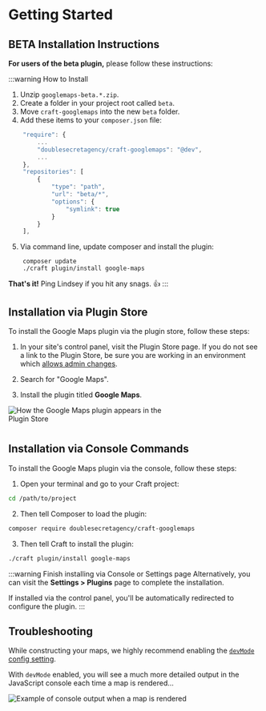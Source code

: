 # Getting Started

## BETA Installation Instructions

**For users of the beta plugin,** please follow these instructions:

:::warning How to Install
1. Unzip `googlemaps-beta.*.zip`.
2. Create a folder in your project root called `beta`.
3. Move `craft-googlemaps` into the new `beta` folder.
4. Add these items to your `composer.json` file:

```js
    "require": {
        ...
        "doublesecretagency/craft-googlemaps": "@dev",
        ...
    },
    "repositories": [
        {
            "type": "path",
            "url": "beta/*",
            "options": {
                "symlink": true
            }
        }
    ],
```

5. Via command line, update composer and install the plugin:

```shell
    composer update
    ./craft plugin/install google-maps
```

**That's it!** Ping Lindsey if you hit any snags. 👍
:::



## Installation via Plugin Store

To install the Google Maps plugin via the plugin store, follow these steps:

1. In your site's control panel, visit the Plugin Store page. If you do not see a link to the Plugin Store, be sure you are working in an environment which [allows admin changes](https://craftcms.com/docs/3.x/config/config-settings.html#allowadminchanges).

2. Search for "Google Maps".

3. Install the plugin titled **Google Maps**.

<img class="dropshadow" :src="$withBase('/images/getting-started/plugin-store.png')" alt="How the Google Maps plugin appears in the Plugin Store" style="max-width:345px; margin-bottom:10px;">

## Installation via Console Commands

To install the Google Maps plugin via the console, follow these steps:

1. Open your terminal and go to your Craft project:

```sh
cd /path/to/project
```

2. Then tell Composer to load the plugin:

```sh
composer require doublesecretagency/craft-googlemaps
```

3. Then tell Craft to install the plugin:

```sh
./craft plugin/install google-maps
```

:::warning Finish installing via Console or Settings page
Alternatively, you can visit the **Settings > Plugins** page to complete the installation.

If installed via the control panel, you'll be automatically redirected to configure the plugin.
:::

## Troubleshooting

While constructing your maps, we highly recommend enabling the [`devMode` config setting](https://craftcms.com/docs/3.x/config/config-settings.html#devmode).

With `devMode` enabled, you will see a much more detailed output in the JavaScript console each time a map is rendered...

<img class="dropshadow" :src="$withBase('/images/getting-started/console.png')" alt="Example of console output when a map is rendered" style="max-width:772px">
